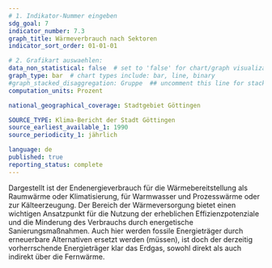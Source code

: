 ```yaml
---
# 1. Indikator-Nummer eingeben 
sdg_goal: 7
indicator_number: 7.3
graph_title: Wärmeverbrauch nach Sektoren
indicator_sort_order: 01-01-01

# 2. Grafikart auswaehlen: 
data_non_statistical: false  # set to 'false' for chart/graph visualization 
graph_type: bar  # chart types include: bar, line, binary 
#graph_stacked_disaggregation: Gruppe  ## uncomment this line for stacked bars. eplace 'Geschlecht' with the field of aggregation. 
computation_units: Prozent

national_geographical_coverage: Stadtgebiet Göttingen

SOURCE_TYPE: Klima-Bericht der Stadt Göttingen
source_earliest_available_1: 1990
source_periodicity_1: jährlich

language: de   
published: true 
reporting_status: complete
---
```

Dargestellt ist der Endenergieverbrauch für die Wärmebereitstellung als Raumwärme oder Klimatisierung, für Warmwasser und Prozesswärme oder zur Kälteerzeugung. Der Bereich der Wärmeversorgung bietet einen wichtigen Ansatzpunkt für die Nutzung der erheblichen Effizienzpotenziale und die Minderung des Verbrauchs durch energetische Sanierungsmaßnahmen. Auch hier werden fossile Energieträger durch erneuerbare Alternativen ersetzt werden (müssen), ist doch der derzeitig vorherrschende Energieträger klar das Erdgas, sowohl direkt als auch indirekt über die Fernwärme.

